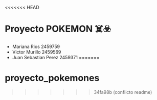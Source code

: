 <<<<<<< HEAD
# Proyecto POKEMON ☠️☣️
- Mariana Rios 2459759
- Victor Murillo 2459569
- Juan Sebastian Perez 2459371
=======
# proyecto_pokemones
>>>>>>> 34fa98b (conflicto readme)
